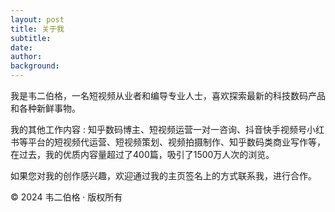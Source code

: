 ```yaml
---
layout: post
title: 关于我
subtitle: 
date:  
author:  
background:  
---
```


我是韦二伯格，一名短视频从业者和编导专业人士，喜欢探索最新的科技数码产品和各种新鲜事物。

我的其他工作内容 : 知乎数码博主、短视频运营一对一咨询、抖音快手视频号小红书等平台的短视频代运营、短视频策划、视频拍摄制作、知乎数码类商业写作等，在过去，我的优质内容量超过了400篇，吸引了1500万人次的浏览。

如果您对我的创作感兴趣，欢迎通过我的主页签名上的方式联系我，进行合作。

</p>
        <div class="social-icons">
            <a href="https://www.zhihu.com/people/wei-shi-bo" target="_blank"><i class="fab fa-zhihu"></i></a>
            <!-- 添加其他社交链接 -->
            <a href="https://twitter.com/yourusername" target="_blank"><i class="fab fa-twitter"></i></a>
            <a href="https://github.com/yourusername" target="_blank"><i class="fab fa-github"></i></a>
            <!-- 更多图标 -->
        </div>
    </main>
    <footer class="footer">
        <p>&copy; 2024 韦二伯格 · 版权所有</p>
    </footer>
</body>
</html>
